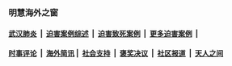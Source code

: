 
### 明慧海外之窗

####  [武汉肺炎](indexes/365.md?t=06252100) &nbsp;|&nbsp;  [迫害案例综述](indexes/328.md?t=06252100) &nbsp;|&nbsp; [迫害致死案例](indexes/277.md?t=06252100)  &nbsp;|&nbsp; [更多迫害案例](indexes/81.md?t=06252100)  &nbsp;|&nbsp; 
####  [时事评论](indexes/19.md?t=06252100) &nbsp;|&nbsp; [海外简讯](indexes/245.md?t=06252100)&nbsp;|&nbsp;  [社会支持](indexes/140.md?t=06252100) &nbsp;|&nbsp; [褒奖决议](indexes/282.md?t=06252100) &nbsp;|&nbsp; [社区报道](indexes/91.md?t=06252100)  &nbsp;|&nbsp; [天人之间](indexes/78.md?t=06252100) 

